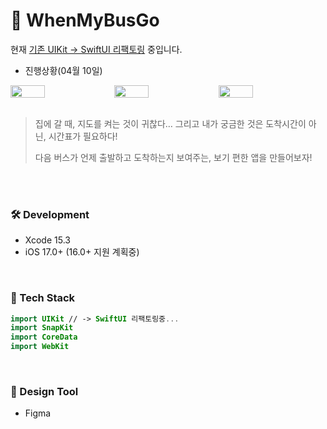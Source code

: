 # 🚌 WhenMyBusGo

현재 [기존 UIKit -> SwiftUI 리팩토링](https://github.com/wooooooongs/when-yangsan-bus-go/tree/dev-refactor-swiftui) 중입니다.

- 진행상황(04월 10일)
<div style="display: flex;">
	<img src="https://i.imgur.com/6Emf0hT.png" style="width: 33%"/>
	<img src="https://i.imgur.com/v1imp2p.png" style="width: 33%"/>
	<img src="https://i.imgur.com/v3EtuKU.png" style="width: 33%"/>
</div>

<br/>

> 집에 갈 때, 지도를 켜는 것이 귀찮다…
> 그리고 내가 궁금한 것은 도착시간이 아닌, 시간표가 필요하다! 
> 
> 다음 버스가 언제 출발하고 도착하는지 보여주는, 보기 편한 앱을 만들어보자! 

<br/>
<br/>
  
### 🛠 Development
- Xcode 15.3
- iOS 17.0+ (16.0+ 지원 계획중)

<br/>

### 🌟 Tech Stack
```swift
import UIKit // -> SwiftUI 리팩토링중...
import SnapKit 
import CoreData
import WebKit
```
<br/>

### 🎨 Design Tool
- Figma

